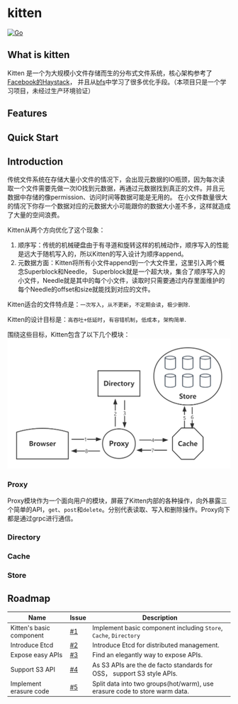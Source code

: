 # kitten

[![Go](https://github.com/JackLeeHal/kitten/actions/workflows/go.yml/badge.svg)](https://github.com/JackLeeHal/kitten/actions/workflows/go.yml)

## What is kitten
Kitten 是一个为大规模小文件存储而生的分布式文件系统，核心架构参考了[Facebook的Haystack](https://www.usenix.org/legacy/event/osdi10/tech/full_papers/Beaver.pdf)，
并且从[bfs](https://github.com/Terry-Mao/bfs)中学习了很多优化手段。（本项目只是一个学习项目，未经过生产环境验证）

## Features

## Quick Start

## Introduction
传统文件系统在存储大量小文件的情况下，会出现元数据的IO瓶颈，因为每次读取一个文件需要先做一次IO找到元数据，再通过元数据找到真正的文件。并且元数据中存储的像permission、访问时间等数据可能是无用的。
在小文件数量很大的情况下你存一个数据对应的元数据大小可能跟你的数据大小差不多，这样就造成了大量的空间浪费。

Kitten从两个方向优化了这个现象：
1. 顺序写：传统的机械硬盘由于有寻道和旋转这样的机械动作，顺序写入的性能是远大于随机写入的，所以Kitten的写入设计为顺序append。
2. 元数据方面：Kitten将所有小文件append到一个大文件里，这里引入两个概念Superblock和Needle，
Superblock就是一个超大块，集合了顺序写入的小文件，Needle就是其中的每个小文件，读取时只需要通过内存里面维护的每个Needle的offset和size就能找到对应的文件。

Kitten适合的文件特点是：`一次写入`，`从不更新`，`不定期会读`，`极少删除`.

Kitten的设计目标是：`高吞吐+低延时`，`有容错机制`，`低成本`，`架构简单`.

围绕这些目标，Kitten包含了以下几个模块：
![](docs/kitten.png)
### Proxy

Proxy模块作为一个面向用户的模块，屏蔽了Kitten内部的各种操作，向外暴露三个简单的API，`get`、`post`和`delete`。分别代表读取、写入和删除操作。Proxy向下都是通过grpc进行通信。

### Directory

### Cache

### Store

## Roadmap
| Name                     | Issue                                               | Description                                                                    |
|--------------------------|-----------------------------------------------------|--------------------------------------------------------------------------------|
| Kitten's basic component | [#1](https://github.com/JackLeeHal/kitten/issues/1) | Implement basic component including `Store`, `Cache`, `Directory`              |
| Introduce Etcd           | [#2](https://github.com/JackLeeHal/kitten/issues/2) | Introduce Etcd for distributed management.                                     |
| Expose easy APIs         | [#3](https://github.com/JackLeeHal/kitten/issues/3) | Find an elegantly way to expose APIs.                                          |
| Support S3 API           | [#4](https://github.com/JackLeeHal/kitten/issues/4) | As S3 APIs are the de facto standards for OSS， support S3 style APIs. |
| Implement erasure code   | [#5](https://github.com/JackLeeHal/kitten/issues/5) | Split data into two groups(hot/warm), use erasure code to store warm data.     |
